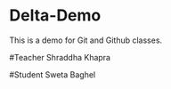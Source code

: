 # Delta-Demo
This is a demo for Git and Github classes.

#Teacher
Shraddha Khapra

#Student
Sweta Baghel